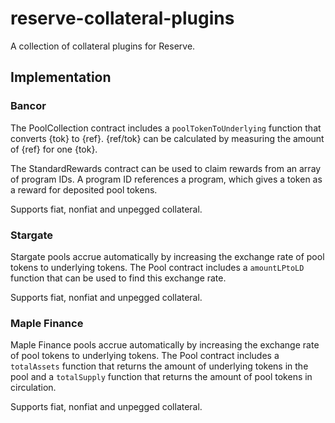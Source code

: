 # reserve-collateral-plugins

A collection of collateral plugins for Reserve.

## Implementation

### Bancor

The PoolCollection contract includes a `poolTokenToUnderlying` function that converts {tok} to {ref}. {ref/tok} can be calculated by measuring the amount of {ref} for one {tok}.

The StandardRewards contract can be used to claim rewards from an array of program IDs. A program ID references a program, which gives a token as a reward for deposited pool tokens.

Supports fiat, nonfiat and unpegged collateral.

### Stargate

Stargate pools accrue automatically by increasing the exchange rate of pool tokens to underlying tokens. The Pool contract includes a `amountLPtoLD` function that can be used to find this exchange rate.

Supports fiat, nonfiat and unpegged collateral.

### Maple Finance

Maple Finance pools accrue automatically by increasing the exchange rate of pool tokens to underlying tokens. The Pool contract includes a `totalAssets` function that returns the amount of underlying tokens in the pool and a `totalSupply` function that returns the amount of pool tokens in circulation.

Supports fiat, nonfiat and unpegged collateral.
